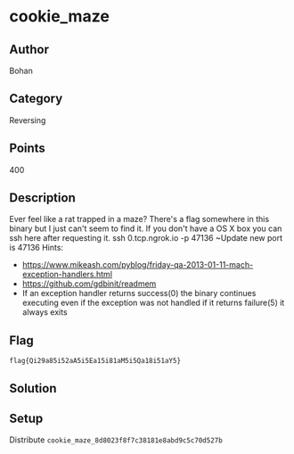 # cookie_maze

## Author
Bohan
## Category
Reversing
## Points
400
## Description
Ever feel like a rat trapped in a maze? There's a flag somewhere in this binary but I just can't seem to find it.
If you don't have a OS X box you can ssh here after requesting it.
ssh 0.tcp.ngrok.io -p 47136
~Update new port is 47136
Hints:
- <https://www.mikeash.com/pyblog/friday-qa-2013-01-11-mach-exception-handlers.html>
- <https://github.com/gdbinit/readmem>
- If an exception handler returns success(0) the binary continues executing even if the exception was not handled if it returns failure(5) it always exits

## Flag
`flag{Qi29a85i52aA5i5Ea15i81aM5i5Qa18i51aY5}`
## Solution

## Setup
Distribute `cookie_maze_8d8023f8f7c38181e8abd9c5c70d527b`